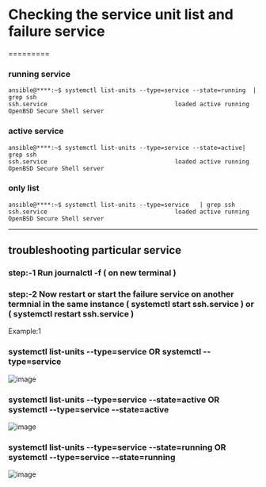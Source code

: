 # Checking the service unit list and failure service
=========

### running service
    ansible@****:~$ systemctl list-units --type=service --state=running  | grep ssh
    ssh.service                                    loaded active running OpenBSD Secure Shell server

### active service
    ansible@****:~$ systemctl list-units --type=service --state=active| grep ssh
    ssh.service                                    loaded active running OpenBSD Secure Shell server
   
###  only list 
    ansible@****:~$ systemctl list-units --type=service   | grep ssh
    ssh.service                                    loaded active running OpenBSD Secure Shell server
   
-----
## troubleshooting particular service 

### step:-1 Run journalctl -f   ( on new terminal )

### step:-2 Now restart or start the failure service on another termnial in the same instance ( systemctl start ssh.service ) or ( systemctl restart ssh.service )


Example:1 

###  systemctl list-units --type=service OR  systemctl --type=service
   ![image](https://user-images.githubusercontent.com/53860717/141718446-9ded7c0c-381a-47ab-a2af-3d3c1fa24782.png)


###  systemctl list-units --type=service --state=active  OR  systemctl --type=service --state=active
   ![image](https://user-images.githubusercontent.com/53860717/141718521-a62b3108-374e-4407-8027-44944ea79360.png)

###  systemctl list-units --type=service --state=running  OR systemctl --type=service --state=running

   ![image](https://user-images.githubusercontent.com/53860717/141718571-274d1bc6-31fd-4c3a-bed2-d73ad7774cd7.png)

